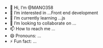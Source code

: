- 👋 Hi, I’m @MANO358
- 👀 I’m interested in ...Front end development
- 🌱 I’m currently learning ...js
- 💞️ I’m looking to collaborate on ...
- 📫 How to reach me ...
- 😄 Pronouns: ...
- ⚡ Fun fact: ...

<!---
MANO358/MANO358 is a ✨ special ✨ repository because its `README.md` (this file) appears on your GitHub profile.
You can click the Preview link to take a look at your changes.
--->
